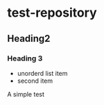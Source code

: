 test-repository
===============

Heading2
--------

### Heading 3

  * unorderd list item
  * second item

A simple test
